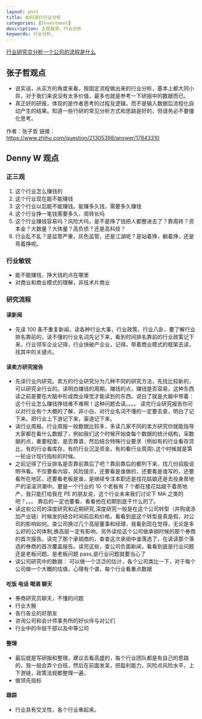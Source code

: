 ```yaml
---
layout: post
title: 如何进行行业分析
categories: [Investment]
description: 主观投资，行业分析
keywords: 行业分析,
---
```


[行业研究员分析一个公司的流程是什么](https://www.zhihu.com/question/21305398)

## 张子哲观点

- 说实话，从买方的角度来看，按固定流程做出来的行业分析，基本上都大同小异，对于我们来说没有太多价值，最多也就是参考一下研报中的数据而已。
- 真正好的研报，体现的是作者思考的过程及逻辑，而不是输入数据后流程化自动产生的结果。知道一些行研的常见分析方式和思路是好的，但请务必不要僵化思考。

作者：张子哲
链接：https://www.zhihu.com/question/21305398/answer/17843310

## Denny W 观点

### 正三观

1. 这个行业怎么赚钱的
2. 这个行业现在能不能赚钱
3. 这个行业以后能不能赚钱。能赚多久钱，需要多久赚钱
4. 这个行业挣一笔钱需要多久，周转长吗
5. 这个行业赚钱容易吗？风险大吗，是不是挣了钱把人都整进去了？靠周转？资本金？大数量？大体量？高负债？还是高科技？
6. 行业乱不乱？是监管严重，灰色监管，还是江湖呢？是站着挣，躺着挣，还是弯着挣呢。

### 行业敏锐

- 能不能赚钱，挣大钱的点在哪里
- 对商业和商业模式的理解，非技术片商业

### 研究流程

#### 读新闻

- 先读 100 条不重复新闻，读各种行业大事，行业政策，行业八卦，要了解行业排名靠前的，读不懂的行业名词先记下来，看到时间排名靠前的行业政策记下来，行业领军企业记得，行业快破产企业，记得。带着商业模式的框架去读，找其中的关键点。

#### 读卖方研究报告

- 先读行业内研究。卖方的行业研究分为几种不同的研究方法，先找比较新的，可以研究全行业的。读明白赚钱的周期，赚钱的点，赚钱是否容易，这种东西读之前是要在大脑中形成商业嗅觉才能读到的东西。说白了就是大脑中带着：这个行业怎么赚钱挣钱难不难啊！这种问题去读。。。。 读完行业研究报告你可以对行业有个大概的了解，非小白，对行业名词不懂的一定要去查，明白了记下来。把行业上下游记下来，渠道记下来。
- 读行业周报。行业周报一般数据比较多，多读几家不同的卖方研究你就能指导大家都在看什么数据了，例如我们这个时候开始查每个数据的统计结构，采数据的点，重要程度，是否靠谱，然后结合特殊行业要求（例如有的行业看存贷比，有的行业看库存，有的行业沉淀资金，有的看行业周周).这个时候就是第一轮设计现行指标的时候。
- 之前记得了行业排名是否靠前靠后了吧？靠前靠后的都列下来，找几份招股说明书看。不仅要看内容，风险提示，还要看是谁做的，还要看是谁写的，还要看所在地区，还要看老板是谁，是继续专注本职还是找花姑娘还是去投身房地产的滚滚洪潮中。要是一个行业的 10 个老板有 7 个都在搂花姑娘干着房地产，我只能打给我在 PE 的朋友说，这个行业未来我们讨论下 MA 之类的吧？。。。 靠后的一定也要看，看看他在初期到底干什么的了。
- 读这些公司的深度研究和近期研究,深度研究一般是在这个公司转型（并购或添加产业链）时候发的结合时间前后和价格，看看到底这个转型是真是假，对公司的影响如何。查公司换过几个高层董事和经理，我看到现在觉得，无论是多么好的公司体制,换高层一定有影响，另外读给这个公司做承销时候的那个券商的首次报告。读完了那个承销商的，查查这次承销中谁落选了，在读读那个落选的券商的首次覆盖报告。读完这些，查公司负面新闻，看看到底是行业问题还是老板问题。是老板问题 pass,是行业问题就要当心了
- 读公司研究中的数据： 可以做一个泛泛的估计，各个公司类比一下，对于每个公司做一个大概的估值，心理有个谱，每个行业看重点数据

#### 吃饭 电话 喝酒 聊天

- 券商研究员聊天，不懂的问题
- 行业大腕
- 各行各业的好朋友
- 咨询公司和会计师事务所的好伙伴与对公们
- 行业中的中层干部以及中等公司

#### 整理

- 最后就是写研报和整理，建议去看高盛的，每个行业团队都是有自己的思路的，我一般会弄个白班，然后在前面发呆，把盈利能力，风险点风险水平，上下游链，政策法规都整理一遍，
- 做领先指标

#### 跟踪

- 行业具有交叉性，各个行业串起来。 
